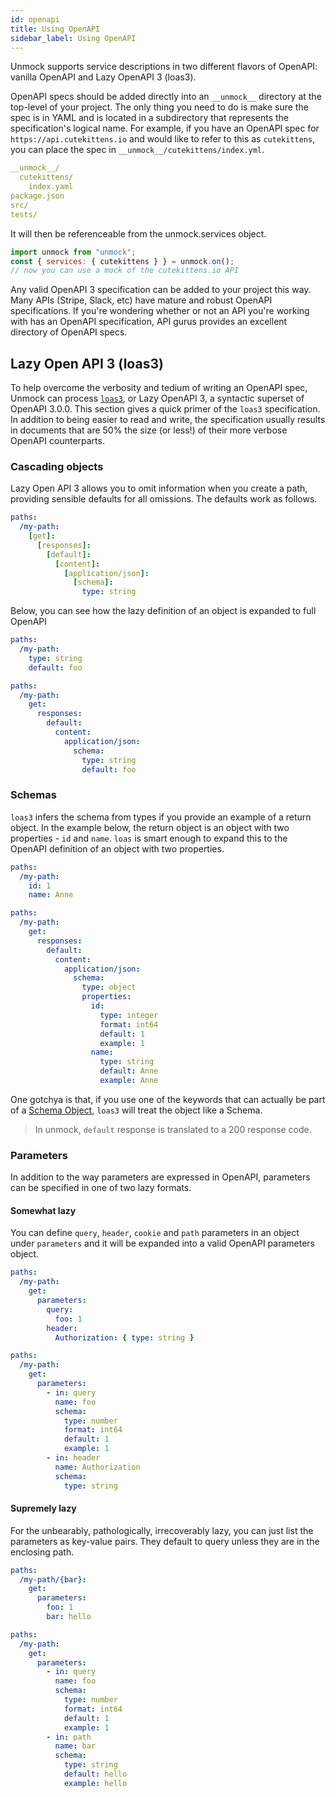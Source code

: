 ```yaml
---
id: openapi
title: Using OpenAPI
sidebar_label: Using OpenAPI
---
```


Unmock supports service descriptions in two different flavors of OpenAPI: vanilla OpenAPI and Lazy OpenAPI 3 (loas3).

OpenAPI specs should be added directly into an `__unmock__` directory at the top-level of your project. The only thing you need to do is make sure the spec is in YAML and is located in a subdirectory that represents the specification's logical name.  For example, if you have an OpenAPI spec for `https://api.cutekittens.io` and would like to refer to this as `cutekittens`, you can place the spec in `__unmock__/cutekittens/index.yml`.

```yaml
__unmock__/
  cutekittens/
    index.yaml
package.json
src/
tests/
```
It will then be referenceable from the unmock.services object.

```javascript
import unmock from "unmock";
const { services: { cutekittens } } = unmock.on();
// now you can use a mock of the cutekittens.io API
```

Any valid OpenAPI 3 specification can be added to your project this way. Many APIs (Stripe, Slack, etc) have mature and robust OpenAPI specifications. If you're wondering whether or not an API you're working with has an OpenAPI specification, API gurus provides an excellent directory of OpenAPI specs.

## Lazy Open API 3 (loas3)

To help overcome the verbosity and tedium of writing an OpenAPI spec, Unmock can process [`loas3`](https://www.github.com/unmock/loas3), or Lazy OpenAPI 3, a syntactic superset of OpenAPI 3.0.0. This section gives a quick primer of the `loas3` specification. In addition to being easier to read and write, the specification usually results in documents that are 50% the size (or less!) of their more verbose OpenAPI counterparts.

### Cascading objects

Lazy Open API 3 allows you to omit information when you create a path, providing sensible defaults for all omissions. The defaults work as follows.

```yaml
paths:
  /my-path:
    [get]:
      [responses]:
        [default]:
          [content]:
            [application/json]:
              [schema]:
                type: string
```

Below, you can see how the lazy definition of an object is expanded to full OpenAPI


<!--DOCUSAURUS_CODE_TABS-->

<!--lazy-->
```yaml
paths:
  /my-path:
    type: string
    default: foo
```

<!--expanded-->
```yaml
paths:
  /my-path:
    get:
      responses:
        default:
          content:
            application/json:
              schema:
                type: string
                default: foo
```

<!--END_DOCUSAURUS_CODE_TABS-->


### Schemas

`loas3` infers the schema from types if you provide an example of a return object. In the example below, the return object is an object with two properties - `id` and `name`. `loas` is smart enough to expand this to the OpenAPI definition of an object with two properties.

<!--DOCUSAURUS_CODE_TABS-->

<!--lazy-->
```yaml
paths:
  /my-path:
    id: 1
    name: Anne
```

<!--expanded-->
```yaml
paths:
  /my-path:
    get:
      responses:
        default:
          content:
            application/json:
              schema:
                type: object
                properties:
                  id:
                    type: integer
                    format: int64
                    default: 1
                    example: 1
                  name:
                    type: string
                    default: Anne
                    example: Anne
```

<!--END_DOCUSAURUS_CODE_TABS-->

One gotchya is that, if you use one of the keywords that can actually be part of a [Schema Object](https://github.com/OAI/OpenAPI-Specification/blob/master/versions/3.0.0.md#schemaObject), `loas3` will treat the object like a Schema.

> In unmock, `default` response is translated to a 200 response code.

### Parameters

In addition to the way parameters are expressed in OpenAPI, parameters can be specified in one of two lazy formats.

#### Somewhat lazy

You can define `query`, `header`, `cookie` and `path` parameters in an object under `parameters` and it will be expanded into a valid OpenAPI parameters object.

<!--DOCUSAURUS_CODE_TABS-->

<!--lazy-->
```yaml
paths:
  /my-path:
    get:
      parameters:
        query:
          foo: 1
        header:
          Authorization: { type: string }
```

<!--expanded-->
```yaml
paths:
  /my-path:
    get:
      parameters:
        - in: query
          name: foo
          schema:
            type: number
            format: int64
            default: 1
            example: 1
        - in: header
          name: Authorization
          schema:
            type: string
```
<!--END_DOCUSAURUS_CODE_TABS-->

#### Supremely lazy

For the unbearably, pathologically, irrecoverably lazy, you can just list the parameters as key-value pairs. They default to query unless they are in the enclosing path.

<!--DOCUSAURUS_CODE_TABS-->

<!--lazy-->
```yaml
paths:
  /my-path/{bar}:
    get:
      parameters:
        foo: 1
        bar: hello
```

<!--expanded-->
```yaml
paths:
  /my-path:
    get:
      parameters:
        - in: query
          name: foo
          schema:
            type: number
            format: int64
            default: 1
            example: 1
        - in: path
          name: bar
          schema:
            type: string
            default: hello
            example: hello
```

<!--END_DOCUSAURUS_CODE_TABS-->
